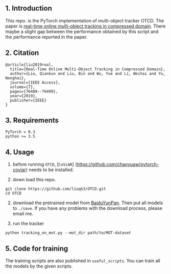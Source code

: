 ## 1. Introduction
This repo. is the PyTorch implementation of multi-object tracker OTCD.
The paper is [real-time online multi-object tracking in compressed domain](https://ieeexplore.ieee.org/abstract/document/8734056).
There maybe a slight gap between the performance obtained by this script and the performance reported in the paper.

## 2. Citation
```
@article{liu2019real,
  title={Real-Time Online Multi-Object Tracking in Compressed Domain},
  author={Liu, Qiankun and Liu, Bin and Wu, Yue and Li, Weihai and Yu, Nenghai},
  journal={IEEE Access},
  volume={7},
  pages={76489--76499},
  year={2019},
  publisher={IEEE}
}
```

## 3. Requirements
```
PyTorch = 0.3
python >= 3.5
```

## 4. Usage
1) before running `OTCD`, [`CoViAR`] (https://github.com/chaoyuaw/pytorch-coviar) needs to be installed.

1) down load this repo.
```
git clone https://github.com/liuqk3/OTCD.git
cd OTCD
```
2) download the pretrained model from [BaiduYunPan](https://pan.baidu.com/s/1-Enzek8SQpnr1BY1uzde4w). Then put all models to ```./save```. If you have any problems with the download process, please email me.

3) run the tracker

```
python tracking_on_mot.py --mot_dir path/to/MOT-dataset
```

## 5. Code for training
The training scripts are also published in ```useful_scripts```. You can train all the models by the given scripts.